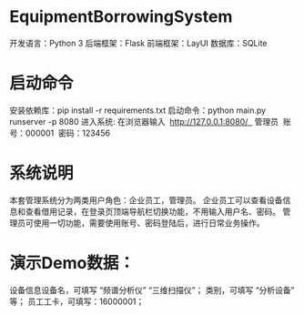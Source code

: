 # EquipmentBorrowingSystem

开发语言：Python 3
后端框架：Flask
前端框架：LayUI
数据库：SQLite

# 启动命令

安装依赖库：pip install -r requirements.txt
启动命令：python main.py runserver -p 8080
进入系统: 在浏览器输入  http://127.0.0.1:8080/  
管理员  账号：000001  密码：123456

# 系统说明

本套管理系统分为两类用户角色：企业员工，管理员。
企业员工可以查看设备信息和查看借用记录，在登录页顶端导航栏切换功能，不用输入用户名、密码。
管理员可使用一切功能，需要使用账号、密码登陆后，进行日常业务操作。

# 演示Demo数据： 

设备信息设备名，可填写 “频谱分析仪” “三维扫描仪”；
类别，可填写 “分析设备” 等；
员工工卡，可填写：16000001；